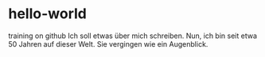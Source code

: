 # hello-world
training on github
Ich soll etwas über mich schreiben. Nun, ich bin seit etwa 50 Jahren auf dieser Welt. Sie vergingen wie ein Augenblick.
